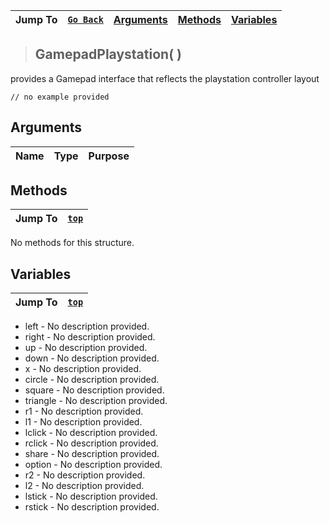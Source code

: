 |Jump To|[`Go Back`]()|[Arguments](#arguments)|[Methods](#methods)|[Variables](#variables)|
|---|---|---|---|---|
>## GamepadPlaystation( )
provides a Gamepad interface that reflects the playstation controller layout
```GML
// no example provided
```
## Arguments
|Name|Type|Purpose|
|---|---|---|

## Methods
|Jump To|[`top`](#)|
|---|---|
No methods for this structure.
## Variables
|Jump To|[`top`](#)|
|---|---|

* left - No description provided.
* right - No description provided.
* up - No description provided.
* down - No description provided.
* x - No description provided.
* circle - No description provided.
* square - No description provided.
* triangle - No description provided.
* r1 - No description provided.
* l1 - No description provided.
* lclick - No description provided.
* rclick - No description provided.
* share - No description provided.
* option - No description provided.
* r2 - No description provided.
* l2 - No description provided.
* lstick - No description provided.
* rstick - No description provided.

